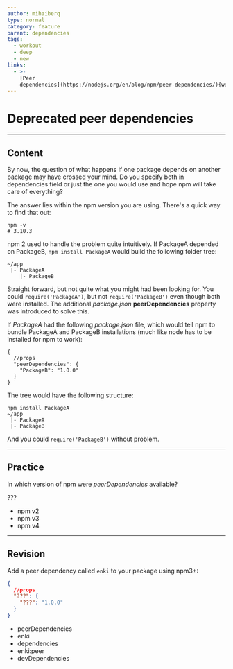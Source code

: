 ```yaml
---
author: mihaiberq
type: normal
category: feature
parent: dependencies
tags:
  - workout
  - deep
  - new
links:
  - >-
    [Peer
    dependencies](https://nodejs.org/en/blog/npm/peer-dependencies/){website}
---
```


# Deprecated peer dependencies


---

## Content

By now, the question of what happens if one package depends on another package may have crossed your mind. Do you specify both in dependencies field or just the one you would use and hope npm will take care of everything?

The answer lies within the npm version you are using. There's a quick way to find that out:

```plain-text
npm -v
# 3.10.3
```

npm 2 used to handle the problem quite intuitively. If PackageA depended on PackageB, `npm install PackageA` would build the following folder tree:

```plain-text
~/app
 |- PackageA
    |- PackageB
```

Straight forward, but not quite what you might had been looking for. You could `require('PackageA')`, but not `require('PackageB')` even though both were installed. The additional *package.json* **peerDependencies** property was introduced to solve this.

If *PackageA* had the following *package.json* file, which would tell npm to bundle PackageA and PackageB installations (much like node has to be installed for npm to work):

```plain-text
{
  //props
  "peerDependencies": {
    "PackageB": "1.0.0"
  }
}
```

The tree would have the following structure:

```plain-text
npm install PackageA
~/app
 |- PackageA
 |- PackageB
```

And you could `require('PackageB')` without problem.


---

## Practice

In which version of npm were *peerDependencies* available?

???

- npm v2
- npm v3
- npm v4


---

## Revision

Add a peer dependency called `enki` to your package using npm3+:

```json
{
  //props
  "???": {
    "???": "1.0.0"
  }
}
```

- peerDependencies
- enki
- dependencies
- enki:peer
- devDependencies
